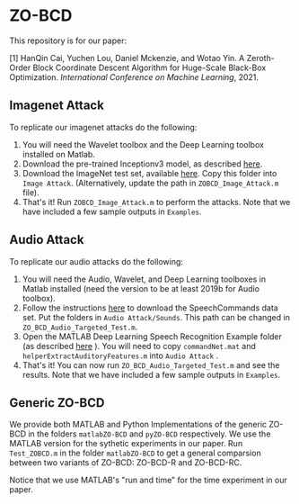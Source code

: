 # ZO-BCD
This repository is for our paper:

[1] HanQin Cai, Yuchen Lou, Daniel Mckenzie, and Wotao Yin. A Zeroth-Order Block Coordinate Descent Algorithm for Huge-Scale Black-Box Optimization. *International Conference on Machine Learning*, 2021.

## Imagenet Attack
To replicate our imagenet attacks do the following:
1. You will need the Wavelet toolbox and the Deep Learning toolbox installed on Matlab.
2. Download the pre-trained Inceptionv3 model, as described [here](https://www.mathworks.com/help/deeplearning/ref/inceptionv3.html).
3. Download the ImageNet test set, available [here](http://jaina.cs.ucdavis.edu/datasets/adv/imagenet/). Copy this folder into `Image Attack`. (Alternatively, update the path in `ZOBCD_Image_Attack.m` file).
4. That's it! Run `ZOBCD_Image_Attack.m` to perform the attacks. Note that we have included a few sample outputs in `Examples`.

## Audio Attack
To replicate our audio attacks do the following:
1. You will need the Audio, Wavelet, and Deep Learning toolboxes in Matlab installed (need the version to be at least 2019b for Audio toolbox).
2. Follow the instructions [here](https://www.mathworks.com/help/deeplearning/ug/deep-learning-speech-recognition.html) to download the SpeechCommands data set. Put the folders in `Audio Attack/Sounds`. This path can be changed in `ZO_BCD_Audio_Targeted_Test.m`.
3. Open the MATLAB Deep Learning Speech Recognition Example folder (as described [here](https://www.mathworks.com/help/deeplearning/ug/deep-learning-speech-recognition.html) ). You will need to copy `commandNet.mat` and `helperExtractAuditoryFeatures.m` into `Audio Attack` .
4. That's it! You can now run `ZO_BCD_Audio_Targeted_Test.m` and see the results. Note that we have included a few sample outputs in `Examples`.

## Generic ZO-BCD
We provide both MATLAB and Python Implementations of the generic ZO-BCD in the folders `matlabZO-BCD` and `pyZO-BCD` respectively. We use the MATLAB version for the sythetic experiments in our paper. Run `Test_ZOBCD.m` in the folder `matlabZO-BCD` to get a general comparsion between two variants of ZO-BCD: ZO-BCD-R and ZO-BCD-RC.

Notice that we use MATLAB's "run and time" for the time experiment in our paper.
